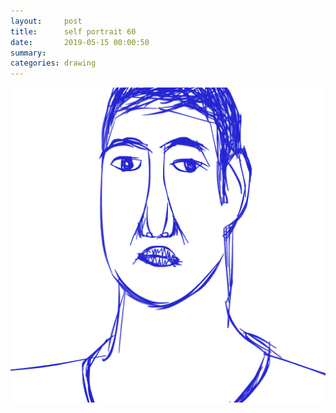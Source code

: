 ```yaml
---
layout:     post
title:      self portrait 60
date:       2019-05-15 00:00:50
summary:    
categories: drawing
---
```

![self portrait 60](/images/diary/self-portrait-60.png ".")
